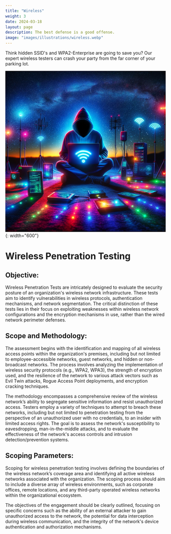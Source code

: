 ```yaml
---
title: "Wireless"
weight: 3
date: 2024-03-18 
layout: page
description: The best defense is a good offense.
image: "images/illustrations/wireless.webp"
---
```


Think hidden SSID's and WPA2-Enterprise are going to save you? Our expert wireless testers can crash your party from the far corner of your parking lot.
<!--more-->

![hacking wireless](/images/illustrations/wireless.webp){: width="600"}
# Wireless Penetration Testing
## Objective:
Wireless Penetration Tests are intricately designed to evaluate the security posture of an organization's wireless network infrastructure. These tests aim to identify vulnerabilities in wireless protocols, authentication mechanisms, and network segmentation. The critical distinction of these tests lies in their focus on exploiting weaknesses within wireless network configurations and the encryption mechanisms in use, rather than the wired network perimeter defenses.

## Scope and Methodology:
The assessment begins with the identification and mapping of all wireless access points within the organization's premises, including but not limited to employee-accessible networks, guest networks, and hidden or non-broadcast networks. The process involves analyzing the implementation of wireless security protocols (e.g., WPA2, WPA3), the strength of encryption used, and the resilience of the network to various attack vectors such as Evil Twin attacks, Rogue Access Point deployments, and encryption cracking techniques.

The methodology encompasses a comprehensive review of the wireless network’s ability to segregate sensitive information and resist unauthorized access. Testers employ a variety of techniques to attempt to breach these networks, including but not limited to penetration testing from the perspective of an unauthorized user with no credentials, to an insider with limited access rights. The goal is to assess the network's susceptibility to eavesdropping, man-in-the-middle attacks, and to evaluate the effectiveness of the network's access controls and intrusion detection/prevention systems.

## Scoping Parameters:
Scoping for wireless penetration testing involves defining the boundaries of the wireless network’s coverage area and identifying all active wireless networks associated with the organization. The scoping process should aim to include a diverse array of wireless environments, such as corporate offices, remote locations, and any third-party operated wireless networks within the organizational ecosystem.

The objectives of the engagement should be clearly outlined, focusing on specific concerns such as the ability of an external attacker to gain unauthorized access to the network, the potential for data interception during wireless communication, and the integrity of the network's device authentication and authorization mechanisms.
